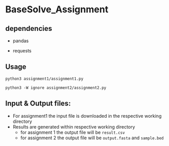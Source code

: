 
# BaseSolve_Assignment

## dependencies

- pandas

- requests
 

## Usage

`python3 assignment1/assignment1.py`

`python3 -W ignore assignment2/assignment2.py`

## Input & Output files:
- For assignment1 the input file is downloaded in the respective working directory
- Results are generated within respective working directory
	- for assignment 1 the output file will be `result.csv`
	- for assignment 2 the output file will be `output.fasta` and `sample.bed`